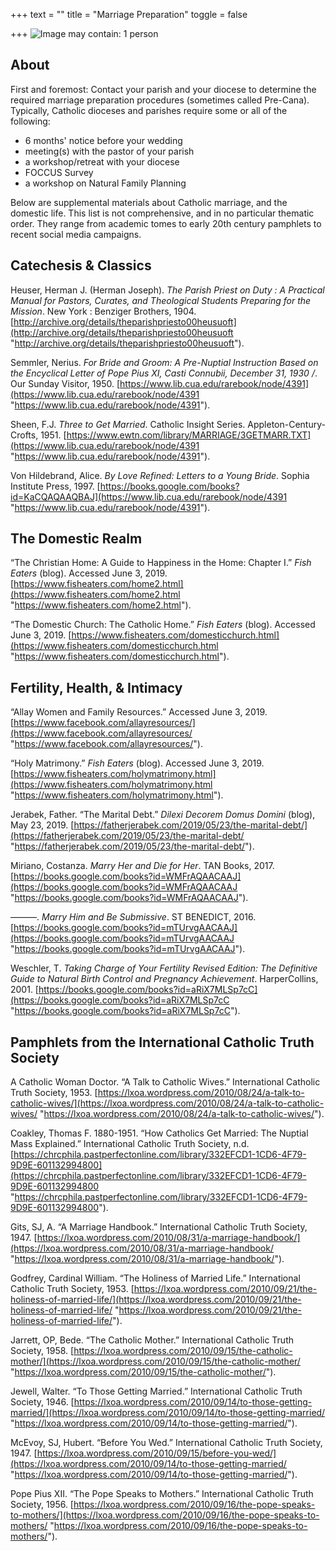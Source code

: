 +++
text = ""
title = "Marriage Preparation"
toggle = false

+++
![Image may contain: 1 person](https://scontent-lga3-1.xx.fbcdn.net/v/t1.0-9/24852463_10155818354479976_5392363803206664041_n.jpg?_nc_cat=103&_nc_oc=AQkcICCbglMTQqyOEK0duxfx1VRjOGaxL2J0YeObYntwhHaUlw9DlG2rNonG6UmFFbFvu22k3K2lymnfND0YszFN&_nc_ht=scontent-lga3-1.xx&oh=3f0529f1f76da40e9c8876bbcd76cbaa&oe=5DA3EC1F)

## About

First and foremost: Contact your parish and your diocese to determine the required marriage preparation procedures (sometimes called Pre-Cana). Typically, Catholic dioceses and parishes require some or all of the following:

* 6 months' notice before your wedding
* meeting(s) with the pastor of your parish
* a workshop/retreat with your diocese
* FOCCUS Survey
* a workshop on Natural Family Planning

Below are supplemental materials about Catholic marriage, and the domestic life. This list is not comprehensive, and in no particular thematic order. They range from academic tomes to early 20th century pamphlets to recent social media campaigns.

## Catechesis & Classics

Heuser, Herman J. (Herman Joseph). _The Parish Priest on Duty : A Practical Manual for Pastors, Curates, and Theological Students Preparing for the Mission_. New York : Benziger Brothers, 1904. [http://archive.org/details/theparishpriesto00heusuoft](http://archive.org/details/theparishpriesto00heusuoft "http://archive.org/details/theparishpriesto00heusuoft").

Semmler, Nerius. _For Bride and Groom: A Pre-Nuptial Instruction Based on the Encyclical Letter of Pope Pius XI, Casti Connubii, December 31, 1930 /_. Our Sunday Visitor, 1950. [https://www.lib.cua.edu/rarebook/node/4391](https://www.lib.cua.edu/rarebook/node/4391 "https://www.lib.cua.edu/rarebook/node/4391").

Sheen, F.J. _Three to Get Married_. Catholic Insight Series. Appleton-Century-Crofts, 1951. [https://www.ewtn.com/library/MARRIAGE/3GETMARR.TXT](https://www.lib.cua.edu/rarebook/node/4391 "https://www.lib.cua.edu/rarebook/node/4391").

Von Hildebrand, Alice. _By Love Refined: Letters to a Young Bride_. Sophia Institute Press, 1997. [https://books.google.com/books?id=KaCQAQAAQBAJ](https://www.lib.cua.edu/rarebook/node/4391 "https://www.lib.cua.edu/rarebook/node/4391").

## The Domestic Realm

“The Christian Home: A Guide to Happiness in the Home: Chapter I.” _Fish Eaters_ (blog). Accessed June 3, 2019. [https://www.fisheaters.com/home2.html](https://www.fisheaters.com/home2.html "https://www.fisheaters.com/home2.html").

“The Domestic Church: The Catholic Home.” _Fish Eaters_ (blog). Accessed June 3, 2019. [https://www.fisheaters.com/domesticchurch.html](https://www.fisheaters.com/domesticchurch.html "https://www.fisheaters.com/domesticchurch.html").

## Fertility, Health, & Intimacy

“Allay Women and Family Resources.” Accessed June 3, 2019. [https://www.facebook.com/allayresources/](https://www.facebook.com/allayresources/ "https://www.facebook.com/allayresources/").

“Holy Matrimony.” _Fish Eaters_ (blog). Accessed June 3, 2019. [https://www.fisheaters.com/holymatrimony.html](https://www.fisheaters.com/holymatrimony.html "https://www.fisheaters.com/holymatrimony.html").

Jerabek, Father. “The Marital Debt.” _Dilexi Decorem Domus Domini_ (blog), May 23, 2019. [https://fatherjerabek.com/2019/05/23/the-marital-debt/](https://fatherjerabek.com/2019/05/23/the-marital-debt/ "https://fatherjerabek.com/2019/05/23/the-marital-debt/").

Miriano, Costanza. _Marry Her and Die for Her_. TAN Books, 2017. [https://books.google.com/books?id=WMFrAQAACAAJ](https://books.google.com/books?id=WMFrAQAACAAJ "https://books.google.com/books?id=WMFrAQAACAAJ").

———. _Marry Him and Be Submissive_. ST BENEDICT, 2016. [https://books.google.com/books?id=mTUrvgAACAAJ](https://books.google.com/books?id=mTUrvgAACAAJ "https://books.google.com/books?id=mTUrvgAACAAJ").

Weschler, T. _Taking Charge of Your Fertility Revised Edition: The Definitive Guide to Natural Birth Control and Pregnancy Achievement_. HarperCollins, 2001. [https://books.google.com/books?id=aRiX7MLSp7cC](https://books.google.com/books?id=aRiX7MLSp7cC "https://books.google.com/books?id=aRiX7MLSp7cC").

## Pamphlets from the International Catholic Truth Society

A Catholic Woman Doctor. “A Talk to Catholic Wives.” International Catholic Truth Society, 1953. [https://lxoa.wordpress.com/2010/08/24/a-talk-to-catholic-wives/](https://lxoa.wordpress.com/2010/08/24/a-talk-to-catholic-wives/ "https://lxoa.wordpress.com/2010/08/24/a-talk-to-catholic-wives/").

Coakley, Thomas F. 1880-1951. “How Catholics Get Married: The Nuptial Mass Explained.” International Catholic Truth Society, n.d. [https://chrcphila.pastperfectonline.com/library/332EFCD1-1CD6-4F79-9D9E-601132994800](https://chrcphila.pastperfectonline.com/library/332EFCD1-1CD6-4F79-9D9E-601132994800 "https://chrcphila.pastperfectonline.com/library/332EFCD1-1CD6-4F79-9D9E-601132994800").

Gits, SJ, A. “A Marriage Handbook.” International Catholic Truth Society, 1947. [https://lxoa.wordpress.com/2010/08/31/a-marriage-handbook/](https://lxoa.wordpress.com/2010/08/31/a-marriage-handbook/ "https://lxoa.wordpress.com/2010/08/31/a-marriage-handbook/").

Godfrey, Cardinal William. “The Holiness of Married Life.” International Catholic Truth Society, 1953. [https://lxoa.wordpress.com/2010/09/21/the-holiness-of-married-life/](https://lxoa.wordpress.com/2010/09/21/the-holiness-of-married-life/ "https://lxoa.wordpress.com/2010/09/21/the-holiness-of-married-life/").

Jarrett, OP, Bede. “The Catholic Mother.” International Catholic Truth Society, 1958. [https://lxoa.wordpress.com/2010/09/15/the-catholic-mother/](https://lxoa.wordpress.com/2010/09/15/the-catholic-mother/ "https://lxoa.wordpress.com/2010/09/15/the-catholic-mother/").

Jewell, Walter. “To Those Getting Married.” International Catholic Truth Society, 1946. [https://lxoa.wordpress.com/2010/09/14/to-those-getting-married/](https://lxoa.wordpress.com/2010/09/14/to-those-getting-married/ "https://lxoa.wordpress.com/2010/09/14/to-those-getting-married/").

McEvoy, SJ, Hubert. “Before You Wed.” International Catholic Truth Society, 1947. [https://lxoa.wordpress.com/2010/09/15/before-you-wed/](https://lxoa.wordpress.com/2010/09/14/to-those-getting-married/ "https://lxoa.wordpress.com/2010/09/14/to-those-getting-married/").

Pope Pius XII. “The Pope Speaks to Mothers.” International Catholic Truth Society, 1956. [https://lxoa.wordpress.com/2010/09/16/the-pope-speaks-to-mothers/](https://lxoa.wordpress.com/2010/09/16/the-pope-speaks-to-mothers/ "https://lxoa.wordpress.com/2010/09/16/the-pope-speaks-to-mothers/").